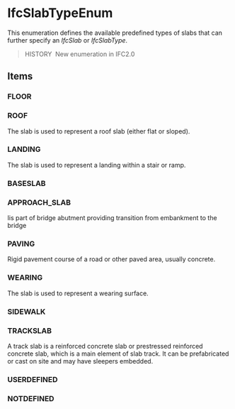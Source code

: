 # IfcSlabTypeEnum

This enumeration defines the available predefined types of slabs that can further specify an _IfcSlab_ or _IfcSlabType_.

> HISTORY&nbsp; New enumeration in IFC2.0

## Items

### FLOOR


### ROOF
The slab is used to represent a roof slab (either flat or sloped).

### LANDING
The slab is used to represent a landing within a stair or ramp.

### BASESLAB


### APPROACH_SLAB
Iis part of bridge abutment providing transition from embankment to the bridge

### PAVING
Rigid pavement course of a road or other paved area, usually concrete.

### WEARING
The slab is used to represent a wearing surface.

### SIDEWALK


### TRACKSLAB
A track slab is a reinforced concrete slab or prestressed reinforced concrete slab, which is a main element of slab track. It can be prefabricated or cast on site and may have sleepers embedded.

### USERDEFINED


### NOTDEFINED

